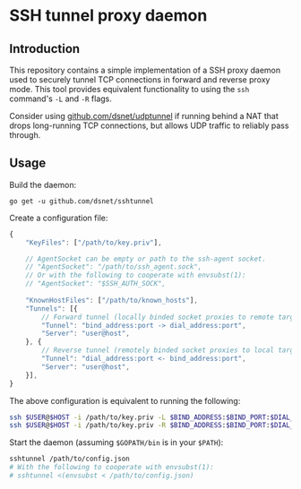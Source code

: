 # SSH tunnel proxy daemon #

## Introduction ##

This repository contains a simple implementation of a SSH proxy daemon used to
securely tunnel TCP connections in forward and reverse proxy mode.
This tool provides equivalent functionality to using the `ssh` command's
`-L` and `-R` flags.

Consider using [github.com/dsnet/udptunnel](https://github.com/dsnet/udptunnel)
if running behind a NAT that drops long-running TCP connections, but allows
UDP traffic to reliably pass through.

## Usage ##

Build the daemon:

```go get -u github.com/dsnet/sshtunnel```

Create a configuration file:

```javascript
{
	"KeyFiles": ["/path/to/key.priv"],

	// AgentSocket can be empty or path to the ssh-agent socket.
	// "AgentSocket": "/path/to/ssh_agent.sock",
	// Or with the following to cooperate with envsubst(1):
	// "AgentSocket": "$SSH_AUTH_SOCK", 
	
	"KnownHostFiles": ["/path/to/known_hosts"],
	"Tunnels": [{
		// Forward tunnel (locally binded socket proxies to remote target).
		"Tunnel": "bind_address:port -> dial_address:port",
		"Server": "user@host",
	}, {
		// Reverse tunnel (remotely binded socket proxies to local target).
		"Tunnel": "dial_address:port <- bind_address:port",
		"Server": "user@host",
	}],
}
```

The above configuration is equivalent to running the following:

```bash
ssh $USER@$HOST -i /path/to/key.priv -L $BIND_ADDRESS:$BIND_PORT:$DIAL_ADDRESS:$DIAL_PORT
ssh $USER@$HOST -i /path/to/key.priv -R $BIND_ADDRESS:$BIND_PORT:$DIAL_ADDRESS:$DIAL_PORT
```

Start the daemon (assuming `$GOPATH/bin` is in your `$PATH`):

```bash
sshtunnel /path/to/config.json
# With the following to cooperate with envsubst(1):
# sshtunnel <(envsubst < /path/to/config.json)
```
